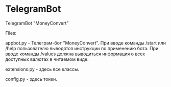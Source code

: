 # TelegramBot
TelegramBot "MoneyConvert"

Files:

appbot.py - Телеграм-бот "MoneyConvert". 
            При вводе команды /start или /help пользователю выводятся инструкции по применению бота. 
            При вводе команды /values должна выводиться информация о всех доступных валютах в читаемом виде.

extensions.py - здесь все классы.

config.py - здесь токен.

